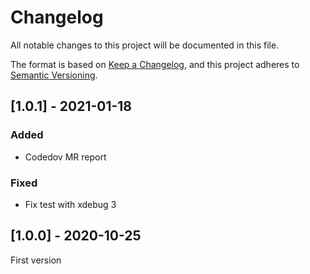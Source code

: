 # Changelog
All notable changes to this project will be documented in this file.

The format is based on [Keep a Changelog](https://keepachangelog.com/en/1.0.0/),
and this project adheres to [Semantic Versioning](https://semver.org/spec/v2.0.0.html).

## [1.0.1] - 2021-01-18

### Added
- Codedov MR report

### Fixed
- Fix test with xdebug 3


## [1.0.0] - 2020-10-25

First version
